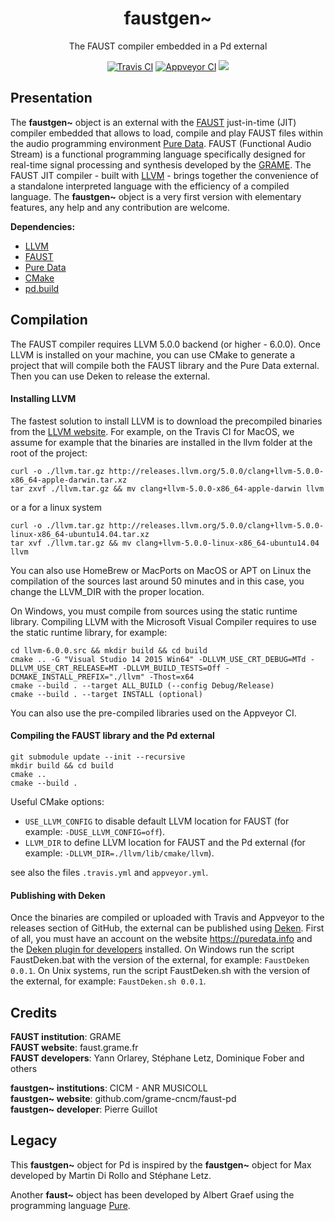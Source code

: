 
<p align="center">
  <h1 align="center">
    faustgen~
  </h1>
  <p align="center">
    The FAUST compiler embedded in a Pd external
  </p>
  <p align="center">
    <a href="https://travis-ci.org/pierreguillot/faust-pd"><img src="https://img.shields.io/travis/pierreguillot/faust-pd.svg?label=travis" alt="Travis CI"></a>
    <a href="https://ci.appveyor.com/project/pierreguillot/faust-pd/history"><img src="https://img.shields.io/appveyor/ci/pierreguillot/faust-pd.svg?label=appveyor" alt="Appveyor CI"></a>
    <a href="https://www.codacy.com/app/pierreguillot/faust-pd?utm_source=github.com&amp;utm_medium=referral&amp;utm_content=pierreguillot/faust-pd&amp;utm_campaign=Badge_Grade"><img src="https://api.codacy.com/project/badge/Grade/07a9a6ada751467e8d5e72d8876551ad"/></a>
  </p>
</p>

## Presentation

The **faustgen~** object is an external with the [FAUST](http://faust.grame.fr/about/) just-in-time (JIT) compiler embedded that allows to load, compile and play FAUST files within the audio programming environment [Pure Data](http://msp.ucsd.edu/software.html). FAUST (Functional Audio Stream) is a functional programming language specifically designed for real-time signal processing and synthesis developed by the [GRAME](http://www.grame.fr/). The FAUST JIT compiler - built with [LLVM](https://llvm.org/) - brings together the convenience of a standalone interpreted language with the efficiency of a compiled language. The **faustgen~** object is a very first version with elementary features, any help and any contribution are welcome.

**Dependencies:**

- [LLVM](http://llvm.org)
- [FAUST](https://github.com/grame-cncm/faust.git)
- [Pure Data](https://github.com/pure-data/pure-data.git)
- [CMake](https://cmake.org/)
- [pd.build](https://github.com/pierreguillot/pd.build.git)

## Compilation

The FAUST compiler requires LLVM 5.0.0 backend (or higher - 6.0.0). Once LLVM is installed on your machine, you can use CMake to generate a project that will compile both the FAUST library and the Pure Data external. Then you can use Deken to release the external.

#### Installing LLVM

The fastest solution to install LLVM is to download the precompiled binaries from the [LLVM website](http://releases.llvm.org). For example, on the Travis CI for MacOS, we assume for example that the binaries are installed in the llvm folder at the root of the project:

```
curl -o ./llvm.tar.gz http://releases.llvm.org/5.0.0/clang+llvm-5.0.0-x86_64-apple-darwin.tar.xz
tar zxvf ./llvm.tar.gz && mv clang+llvm-5.0.0-x86_64-apple-darwin llvm
```
or a for a linux system
```
curl -o ./llvm.tar.gz http://releases.llvm.org/5.0.0/clang+llvm-5.0.0-linux-x86_64-ubuntu14.04.tar.xz
tar xvf ./llvm.tar.gz && mv clang+llvm-5.0.0-linux-x86_64-ubuntu14.04 llvm
```
You can also use HomeBrew or MacPorts on MacOS or APT on Linux the compilation of the sources last around 50 minutes and in this case, you change the LLVM_DIR with the proper location.

On Windows, you must compile from sources using the static runtime library. Compiling LLVM with the Microsoft Visual Compiler requires to use the static runtime library, for example:
```
cd llvm-6.0.0.src && mkdir build && cd build
cmake .. -G "Visual Studio 14 2015 Win64" -DLLVM_USE_CRT_DEBUG=MTd -DLLVM_USE_CRT_RELEASE=MT -DLLVM_BUILD_TESTS=Off -DCMAKE_INSTALL_PREFIX="./llvm" -Thost=x64
cmake --build . --target ALL_BUILD (--config Debug/Release)
cmake --build . --target INSTALL (optional)
```
You can also use the pre-compiled libraries used on the Appveyor CI.

#### Compiling the FAUST library and the Pd external

```
git submodule update --init --recursive
mkdir build && cd build
cmake ..
cmake --build .
```
Useful CMake options:
- `USE_LLVM_CONFIG` to disable default LLVM location for FAUST (for example: `-DUSE_LLVM_CONFIG=off`).
- `LLVM_DIR` to define LLVM location for FAUST and the Pd external (for example: `-DLLVM_DIR=./llvm/lib/cmake/llvm`).

see also the files `.travis.yml` and `appveyor.yml`.

#### Publishing with Deken

Once the binaries are compiled or uploaded with Travis and Appveyor to the releases section of GitHub, the external can be published using [Deken](https://github.com/pure-data/deken). First of all, you must have an account on the website https://puredata.info and the [Deken plugin for developers](https://github.com/pure-data/deken/blob/master/developer/README.md) installed. On Windows run the script FaustDeken.bat with the version of the external, for example: `FaustDeken 0.0.1`. On Unix systems, run the script FaustDeken.sh with the version of the external, for example: `FaustDeken.sh 0.0.1`.

## Credits

**FAUST institution**: GRAME  
**FAUST website**: faust.grame.fr  
**FAUST developers**: Yann Orlarey, Stéphane Letz, Dominique Fober and others  

**faustgen~ institutions**: CICM - ANR MUSICOLL  
**faustgen~ website**: github.com/grame-cncm/faust-pd  
**faustgen~ developer**: Pierre Guillot

## Legacy

This **faustgen~** object for Pd is inspired by the **faustgen~** object for Max developed by Martin Di Rollo and Stéphane Letz.

Another **faust~** object has been developed by Albert Graef using the programming language [Pure](https://github.com/agraef/pure-lang).
